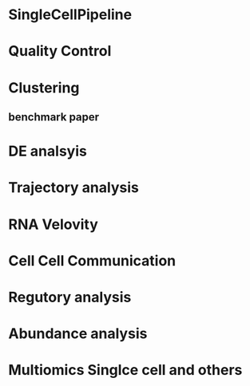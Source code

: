 # SingleCellPipeline

# Quality Control

# Clustering
## benchmark paper

# DE analsyis

# Trajectory analysis

# RNA Velovity

# Cell Cell Communication

# Regutory analysis

# Abundance analysis

# Multiomics Singlce cell and others

